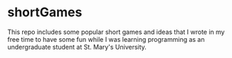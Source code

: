 # shortGames
This repo includes some popular short games and ideas that I wrote in my free time to have some fun while I was learning programming as an undergraduate student at St. Mary's University.
